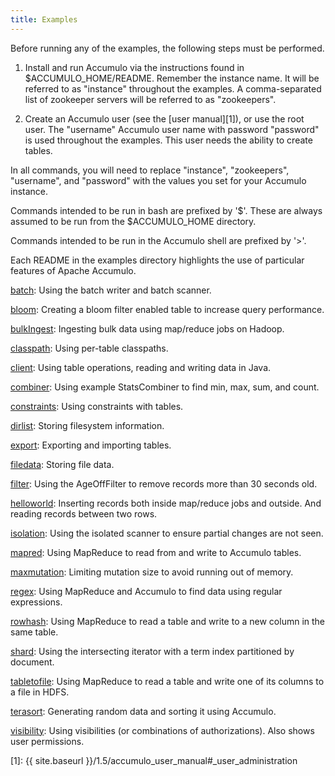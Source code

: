 ```yaml
---
title: Examples
---
```


Before running any of the examples, the following steps must be performed.

1. Install and run Accumulo via the instructions found in $ACCUMULO_HOME/README.
   Remember the instance name.  It will be referred to as "instance" throughout 
   the examples. A comma-separated list of zookeeper servers will be referred 
   to as "zookeepers".

2. Create an Accumulo user (see the [user manual][1]), or use the root user.
   The "username" Accumulo user name with password "password" is used 
   throughout the examples. This user needs the ability to create tables.

In all commands, you will need to replace "instance", "zookeepers", 
"username", and "password" with the values you set for your Accumulo instance.

Commands intended to be run in bash are prefixed by '$'.  These are always 
assumed to be run from the $ACCUMULO_HOME directory.

Commands intended to be run in the Accumulo shell are prefixed by '>'.

Each README in the examples directory highlights the use of particular 
features of Apache Accumulo.

   [batch](batch):       Using the batch writer and batch scanner.

   [bloom](bloom):       Creating a bloom filter enabled table to increase query 
                       performance.

   [bulkIngest](bulkIngest):  Ingesting bulk data using map/reduce jobs on Hadoop.

   [classpath](classpath):   Using per-table classpaths.

   [client](client):      Using table operations, reading and writing data in Java.

   [combiner](combiner):    Using example StatsCombiner to find min, max, sum, and 
                       count.

   [constraints](constraints): Using constraints with tables.

   [dirlist](dirlist):     Storing filesystem information.

   [export](export):      Exporting and importing tables.

   [filedata](filedata):    Storing file data.

   [filter](filter):      Using the AgeOffFilter to remove records more than 30 
                       seconds old.

   [helloworld](helloworld):  Inserting records both inside map/reduce jobs and 
                       outside. And reading records between two rows.

   [isolation](isolation):   Using the isolated scanner to ensure partial changes 
                       are not seen.

   [mapred](mapred):      Using MapReduce to read from and write to Accumulo 
                       tables.

   [maxmutation](maxmutation): Limiting mutation size to avoid running out of memory.

   [regex](regex):       Using MapReduce and Accumulo to find data using regular
                       expressions.

   [rowhash](rowhash):     Using MapReduce to read a table and write to a new 
                       column in the same table.

   [shard](shard):       Using the intersecting iterator with a term index 
                       partitioned by document.

   [tabletofile](tabletofile): Using MapReduce to read a table and write one of its
                       columns to a file in HDFS.

   [terasort](terasort):    Generating random data and sorting it using Accumulo.  

   [visibility](visibility):  Using visibilities (or combinations of authorizations). 
                       Also shows user permissions.


[1]: {{ site.baseurl }}/1.5/accumulo_user_manual#_user_administration
